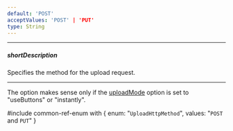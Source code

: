 ```yaml
---
default: 'POST'
acceptValues: 'POST' | 'PUT'
type: String
---
```

---
##### shortDescription
Specifies the method for the upload request.

---
The option makes sense only if the [uploadMode](/api-reference/10%20UI%20Widgets/dxFileUploader/1%20Configuration/uploadMode.md '/Documentation/ApiReference/UI_Widgets/dxFileUploader/Configuration/#uploadMode') option is set to "useButtons" or "instantly".

#include common-ref-enum with {
    enum: "`UploadHttpMethod`",
    values: "`POST` and `PUT`"
}